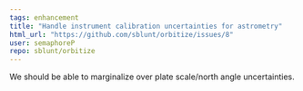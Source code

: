 ```yaml
---
tags: enhancement
title: "Handle instrument calibration uncertainties for astrometry"
html_url: "https://github.com/sblunt/orbitize/issues/8"
user: semaphoreP
repo: sblunt/orbitize
---
```


We should be able to marginalize over plate scale/north angle uncertainties. 